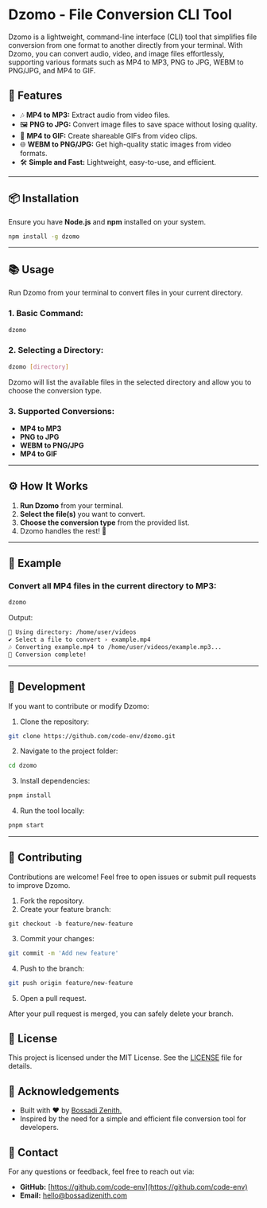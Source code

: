# Dzomo - File Conversion CLI Tool

Dzomo is a lightweight, command-line interface (CLI) tool that simplifies file conversion from one format to another directly from your terminal. With Dzomo, you can convert audio, video, and image files effortlessly, supporting various formats such as MP4 to MP3, PNG to JPG, WEBM to PNG/JPG, and MP4 to GIF.

## 🚀 Features
- 🎶 **MP4 to MP3:** Extract audio from video files.
- 🖼️ **PNG to JPG:** Convert image files to save space without losing quality.
- 🎥 **MP4 to GIF:** Create shareable GIFs from video clips.
- 🌐 **WEBM to PNG/JPG:** Get high-quality static images from video formats.
- 🛠️ **Simple and Fast:** Lightweight, easy-to-use, and efficient.

---

## 📦 Installation
Ensure you have **Node.js** and **npm** installed on your system.

```bash
npm install -g dzomo
```

---

## 📚 Usage
Run Dzomo from your terminal to convert files in your current directory.

### 1. Basic Command:
```bash
dzomo
```

### 2. Selecting a Directory:
```bash
dzomo [directory]
```

Dzomo will list the available files in the selected directory and allow you to choose the conversion type.

### 3. Supported Conversions:
- **MP4 to MP3**
- **PNG to JPG**
- **WEBM to PNG/JPG**
- **MP4 to GIF**

---

## ⚙️ How It Works
1. **Run Dzomo** from your terminal.
2. **Select the file(s)** you want to convert.
3. **Choose the conversion type** from the provided list.
4. Dzomo handles the rest! 🎉

---

## 📄 Example
### Convert all MP4 files in the current directory to MP3:
```bash
dzomo
```
Output:
```bash
📂 Using directory: /home/user/videos
✔ Select a file to convert › example.mp4
🎶 Converting example.mp4 to /home/user/videos/example.mp3...
🎉 Conversion complete!
```

---

## 🔧 Development
If you want to contribute or modify Dzomo:

1. Clone the repository:
 ```bash
git clone https://github.com/code-env/dzomo.git
   ```

2. Navigate to the project folder:
 ```bash
cd dzomo
   ```
3. Install dependencies:
  ```bash
pnpm install
   ```
4. Run the tool locally:
```bash
pnpm start
   ```

---

## 🧪 Contributing
Contributions are welcome! Feel free to open issues or submit pull requests to improve Dzomo.

1. Fork the repository.
2. Create your feature branch:
  ```bashA
git checkout -b feature/new-feature
   ```
3. Commit your changes:
 ```bash
git commit -m 'Add new feature'
   ```
4. Push to the branch:
  ```bash
git push origin feature/new-feature
```

5. Open a pull request.

After your pull request is merged, you can safely delete your branch.

## 📝 License
This project is licensed under the MIT License. See the [LICENSE](./LICENSE) file for details.


## 🌟 Acknowledgements
- Built with ❤️ by [Bossadi Zenith.](https://x.com/bossadizenith)
- Inspired by the need for a simple and efficient file conversion tool for developers.


## 📧 Contact
For any questions or feedback, feel free to reach out via:
- **GitHub:** [https://github.com/code-env](https://github.com/code-env)
- **Email:** hello@bossadizenith.com
